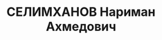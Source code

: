 ---
title: СЕЛИМХАНОВ Нариман Ахмедович
description: 'Род. в 1902, г. Баку., азербайджанец. Род занятий: работал начальником
  энерго-цеха Батумских нефтезаводов. Инженер-электрик.

  Осужден Тройкой при НКВД ГССР 10.11.1937. Мера наказания: расстрел с конфискацией
  личного имущества. Дата расстрела: 15.11.1937'
---